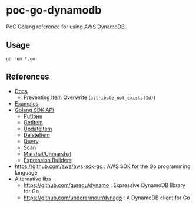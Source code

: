 # poc-go-dynamodb

PoC Golang reference for using [AWS DynamoDB](https://docs.aws.amazon.com/amazondynamodb/latest/developerguide/Introduction.html).

## Usage

```
go run *.go
``` 

## References

* [Docs](https://docs.aws.amazon.com/amazondynamodb/latest/developerguide/Introduction.html)
  * [Preventing Item Overwrite](https://docs.aws.amazon.com/amazondynamodb/latest/developerguide/Expressions.ConditionExpressions.html#Expressions.ConditionExpressions.PreventingOverwrites) (`attribute_not_exists(Id)`)
* [Examples](https://docs.aws.amazon.com/sdk-for-go/v1/developer-guide/using-dynamodb-with-go-sdk.html)
* [Golang SDK API](https://docs.aws.amazon.com/sdk-for-go/api/service/dynamodb/)
  * [PutItem](http://docs.aws.amazon.com/sdk-for-go/api/service/dynamodb/#DynamoDB.PutItem)
  * [GetItem](http://docs.aws.amazon.com/sdk-for-go/api/service/dynamodb/#DynamoDB.GetItem)
  * [UpdateItem](http://docs.aws.amazon.com/sdk-for-go/api/service/dynamodb/#DynamoDB.UpdateItem)
  * [DeleteItem](https://docs.aws.amazon.com/sdk-for-go/api/service/dynamodb/#DynamoDB.DeleteItem)
  * [Query](https://docs.aws.amazon.com/sdk-for-go/api/service/dynamodb/#DynamoDB.Query)
  * [Scan](http://docs.aws.amazon.com/sdk-for-go/api/service/dynamodb/#DynamoDB.Scan)
  * [Marshal/Unmarshal](https://docs.aws.amazon.com/sdk-for-go/api/service/dynamodb/dynamodbattribute/)
  * [Expression Builders](https://docs.aws.amazon.com/sdk-for-go/api/service/dynamodb/expression/)
* https://github.com/aws/aws-sdk-go : AWS SDK for the Go programming language
* Alternative libs
  * https://github.com/guregu/dynamo : Expressive DynamoDB library for Go
  * https://github.com/underarmour/dynago : A DynamoDB client for Go
